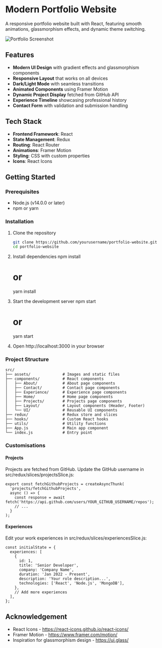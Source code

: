 # Modern Portfolio Website

A responsive portfolio website built with React, featuring smooth animations, glassmorphism effects, and dynamic theme switching.

![Portfolio Screenshot]('/assets/screenshot.png')

## Features

- **Modern UI Design** with gradient effects and glassmorphism components
- **Responsive Layout** that works on all devices
- **Dark/Light Mode** with seamless transitions
- **Animated Components** using Framer Motion
- **Dynamic Project Display** fetched from GitHub API
- **Experience Timeline** showcasing professional history
- **Contact Form** with validation and submission handling

## Tech Stack

- **Frontend Framework**: React
- **State Management**: Redux
- **Routing**: React Router
- **Animations**: Framer Motion
- **Styling**: CSS with custom properties
- **Icons**: React Icons

## Getting Started

### Prerequisites

- Node.js (v14.0.0 or later)
- npm or yarn

### Installation

1. Clone the repository
   ```bash
   git clone https://github.com/yourusername/portfolio-website.git
   cd portfolio-website

2. Install dependencies
    npm install
    # or
    yarn install

3. Start the development server
    npm start
    # or
    yarn start

4. Open http://localhost:3000 in your browser

### Project Structure

```
src/
├── assets/              # Images and static files
├── components/          # React components
│   ├── About/           # About page components
│   ├── Contact/         # Contact page components
│   ├── Experience/      # Experience page components
│   ├── Home/            # Home page components
│   ├── Projects/        # Projects page components
│   ├── Layout/          # Layout components (Header, Footer)
│   └── UI/              # Reusable UI components
├── redux/               # Redux store and slices
├── hooks/               # Custom React hooks
├── utils/               # Utility functions
├── App.js               # Main app component
└── index.js             # Entry point
```

### Customisations

#### Projects

Projects are fetched from GitHub. Update the GitHub username in src/redux/slices/projectsSlice.js:

```
export const fetchGithubProjects = createAsyncThunk(
  'projects/fetchGithubProjects',
  async () => {
    const response = await fetch('https://api.github.com/users/YOUR_GITHUB_USERNAME/repos');
    // ...
  }
);
```

#### Experiences

Edit your work experiences in src/redux/slices/experiencesSlice.js:

```
const initialState = {
  experiences: [
    {
      id: 1,
      title: 'Senior Developer',
      company: 'Company Name',
      duration: 'Jan 2022 - Present',
      description: 'Your role description...',
      technologies: ['React', 'Node.js', 'MongoDB'],
    },
    // Add more experiences
  ],
};
```

## Acknowledgement

- React Icons - https://react-icons.github.io/react-icons/
- Framer Motion - https://www.framer.com/motion/
- Inspiration for glassmorphism design - https://ui.glass/